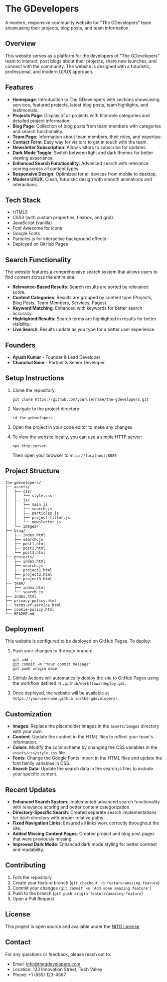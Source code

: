 # The GDevelopers

A modern, responsive community website for "The GDevelopers" team showcasing their projects, blog posts, and team information.

## Overview

This website serves as a platform for the developers of "The GDevelopers" team to interact, post blogs about their projects, share new launches, and connect with the community. The website is designed with a futuristic, professional, and modern UI/UX approach.

## Features

- **Homepage**: Introduction to The GDevelopers with sections showcasing services, featured projects, latest blog posts, team highlights, and testimonials.
- **Projects Page**: Display of all projects with filterable categories and detailed project information.
- **Blog Page**: Collection of blog posts from team members with categories and search functionality.
- **Team Page**: Information about team members, their roles, and expertise.
- **Contact Form**: Easy way for visitors to get in touch with the team.
- **Newsletter Subscription**: Allow visitors to subscribe for updates.
- **Dark Mode Toggle**: Switch between light and dark themes for better viewing experience.
- **Enhanced Search Functionality**: Advanced search with relevance scoring across all content types.
- **Responsive Design**: Optimized for all devices from mobile to desktop.
- **Modern UI/UX**: Clean, futuristic design with smooth animations and interactions.

## Tech Stack

- HTML5
- CSS3 (with custom properties, flexbox, and grid)
- JavaScript (vanilla)
- Font Awesome for icons
- Google Fonts
- Particles.js for interactive background effects
- Deployed on GitHub Pages

## Search Functionality

The website features a comprehensive search system that allows users to find content across the entire site:

- **Relevance-Based Results**: Search results are sorted by relevance score.
- **Content Categories**: Results are grouped by content type (Projects, Blog Posts, Team Members, Services, Pages).
- **Keyword Matching**: Enhanced with keywords for better search accuracy.
- **Highlighted Results**: Search terms are highlighted in results for better visibility.
- **Live Search**: Results update as you type for a better user experience.

## Founders

- **Ayush Kumar** - Founder & Lead Developer
- **Chanchal Saini** - Partner & Senior Developer

## Setup Instructions

1. Clone the repository:
   ```
   git clone https://github.com/yourusername/the-gdevelopers.git
   ```

2. Navigate to the project directory:
   ```
   cd the-gdevelopers
   ```

3. Open the project in your code editor to make any changes.

4. To view the website locally, you can use a simple HTTP server:
   ```
   npx http-server
   ```
   Then open your browser to `http://localhost:8080`

## Project Structure

```
the-gdevelopers/
├── assets/
│   ├── css/
│   │   └── style.css
│   ├── js/
│   │   ├── main.js
│   │   ├── search.js
│   │   ├── particles.js
│   │   ├── project-filter.js
│   │   └── newsletter.js
│   └── images/
├── blog/
│   ├── index.html
│   ├── search.js
│   ├── post1.html
│   ├── post2.html
│   └── post3.html
├── projects/
│   ├── index.html
│   ├── search.js
│   ├── project1.html
│   ├── project2.html
│   └── project3.html
├── team/
│   ├── index.html
│   └── search.js
├── index.html
├── privacy-policy.html
├── terms-of-service.html
├── cookie-policy.html
└── README.md
```

## Deployment

This website is configured to be deployed on GitHub Pages. To deploy:

1. Push your changes to the `main` branch:
   ```
   git add .
   git commit -m "Your commit message"
   git push origin main
   ```

2. GitHub Actions will automatically deploy the site to GitHub Pages using the workflow defined in `.github/workflows/deploy.yml`.

3. Once deployed, the website will be available at `https://yourusername.github.io/the-gdevelopers/`.

## Customization

- **Images**: Replace the placeholder images in the `assets/images` directory with your own.
- **Content**: Update the content in the HTML files to reflect your team's information.
- **Colors**: Modify the color scheme by changing the CSS variables in the `assets/css/style.css` file.
- **Fonts**: Change the Google Fonts import in the HTML files and update the font family variables in CSS.
- **Search Data**: Update the search data in the search.js files to include your specific content.

## Recent Updates

- **Enhanced Search System**: Implemented advanced search functionality with relevance scoring and better content categorization.
- **Directory-Specific Search**: Created separate search implementations for each directory with proper relative paths.
- **Fixed Navigation Links**: Ensured all links work correctly throughout the site.
- **Added Missing Content Pages**: Created project and blog post pages that were previously missing.
- **Improved Dark Mode**: Enhanced dark mode styling for better contrast and readability.

## Contributing

1. Fork the repository
2. Create your feature branch (`git checkout -b feature/amazing-feature`)
3. Commit your changes (`git commit -m 'Add some amazing feature'`)
4. Push to the branch (`git push origin feature/amazing-feature`)
5. Open a Pull Request

## License

This project is open source and available under the [NITG License](LICENSE).

## Contact

For any questions or feedback, please reach out to:
- Email: info@thegdevelopers.com
- Location: 123 Innovation Street, Tech Valley
- Phone: +1 (555) 123-4567 